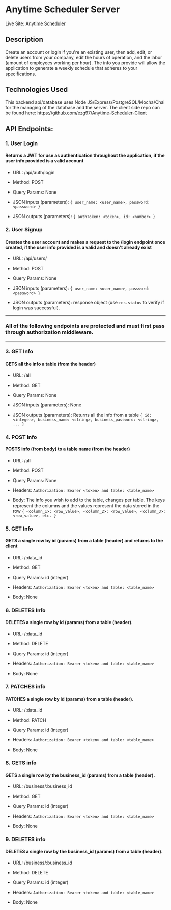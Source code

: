 # Anytime Scheduler Server

Live Site: [Anytime Scheduler](https://anytime-scheduler-client.now.sh/)

## Description
Create an account or login if you're an existing user, then add, edit, or delete users from your company, edit the hours of operation, and the labor (amount of employees working per hour). The info you provide will allow the application to generate a weekly schedule that adheres to your specifications. 

## Technologies Used
This backend api/database uses Node JS/Express/PostgreSQL/Mocha/Chai for the managing of the database and the server.
The client side repo can be found here: https://github.com/ezg97/Anytime-Scheduler-Client


## API Endpoints:

### 1. **User Login**
#### Returns a JWT for use as authentication throughout the application, **if** the user info provided is a valid account
- URL: /api/auth/login

- Method: POST

- Query Params: None

- JSON inputs (parameters): `{ user_name: <user_name>, password: <password> }`

- JSON outputs (parameters): `{ authToken: <token>, id: <number> }`

### 2. **User Signup**
#### Creates the user account and makes a request to the /login endpoint once created, **if** the user info provided is a valid and doesn't already exist
- URL: /api/users/

- Method: POST

- Query Params: None

- JSON inputs (parameters): `{ user_name: <user_name>, password: <password> }`

- JSON outputs (parameters): response object (use `res.status` to verify if login was successful).

------
### All of the following endpoints are protected and must first pass through authorization middleware.
------

### 3. **GET Info**
#### GETS all the info a table (from the header)
- URL: /all

- Method: GET

- Query Params: None

- JSON inputs (parameters): None

- JSON outputs (parameters): Returns all the info from a table
  `{ id: <integer>, business_name: <string>, business_password: <string>, ... }`

### 4. **POST Info**
#### POSTS info (from body) to a table name (from the header)
- URL: /all

- Method: POST

- Query Params: None

- Headers: `Authorization: Bearer <token> and table: <table_name>`

- Body: The info you wish to add to the table, changes per table. The keys represent the columns and the values represent the data stored in the row
  `{ <column_1>: <row_value>, <column_2>: <row_value>, <column_3>: <row_value>, etc. }`


### 5. **GET Info**
#### GETS a single row by id (params) from a table (header) and returns to the client
- URL: /:data_id

- Method: GET

- Query Params: id (integer)

- Headers: `Authorization: Bearer <token> and table: <table_name>`

- Body: None


### 6. **DELETES Info**
#### DELETES a single row by id (params) from a table (header).
- URL: /:data_id

- Method: DELETE

- Query Params: id (integer)

- Headers: `Authorization: Bearer <token> and table: <table_name>`

- Body: None


### 7. **PATCHES info**
#### PATCHES a single row by id (params) from a table (header).
- URL: /:data_id

- Method: PATCH

- Query Params: id (integer)

- Headers: `Authorization: Bearer <token> and table: <table_name>`

- Body: None

### 8. **GETS info**
#### GETS a single row by the business_id (params) from a table (header).
- URL: /business/:business_id

- Method: GET

- Query Params: id (integer)

- Headers: `Authorization: Bearer <token> and table: <table_name>`

- Body: None


### 9. **DELETES info**
#### DELETES a single row by the business_id (params) from a table (header).
- URL: /business/:business_id

- Method: DELETE

- Query Params: id (integer)

- Headers: `Authorization: Bearer <token> and table: <table_name>`

- Body: None

